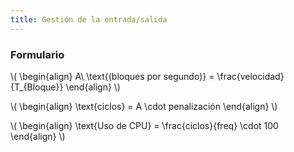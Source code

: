 ```yaml
---
title: Gestión de la entrada/salida
---
```


### Formulario

\\( \begin{align}
  A\ \text{(bloques por segundo)} = \frac{velocidad}{T_{Bloque}}
\end{align} \\)

\\( \begin{align}
  \text{ciclos} = A \cdot penalización
\end{align} \\)

\\( \begin{align}
  \text{Uso de CPU} = \frac{ciclos}{freq} \cdot 100
\end{align} \\)
